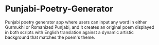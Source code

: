 # Punjabi-Poetry-Generator
Punjabi poetry generator app where users can input any word in either Gurmukhi or Romanized Punjabi, and it creates an original poem displayed in both scripts with English translation against a dynamic artistic background that matches the poem's theme.
